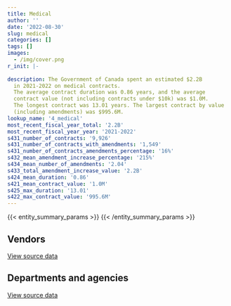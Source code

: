 ```yaml
---
title: Medical
author: ''
date: '2022-08-30'
slug: medical
categories: []
tags: []
images:
  - /img/cover.png
r_init: |-
  
description: The Government of Canada spent an estimated $2.2B
  in 2021-2022 on medical contracts.
  The average contract duration was 0.86 years, and the average
  contract value (not including contracts under $10k) was $1.0M.
  The longest contract was 13.01 years. The largest contract by value
  (including amendments) was $995.6M.
lookup_name: '4_medical'
most_recent_fiscal_year_total: '2.2B'
most_recent_fiscal_year_year: '2021-2022'
s431_number_of_contracts: '9,926'
s431_number_of_contracts_with_amendments: '1,549'
s431_number_of_contracts_amendments_percentage: '16%'
s432_mean_amendment_increase_percentage: '215%'
s434_mean_number_of_amendments: '2.04'
s433_total_amendment_increase_value: '2.2B'
s424_mean_duration: '0.86'
s421_mean_contract_value: '1.0M'
s425_max_duration: '13.01'
s422_max_contract_value: '995.6M'
---
```


<script src="/rmarkdown-libs/htmlwidgets/htmlwidgets.js"></script>
<link href="/rmarkdown-libs/datatables-css/datatables-crosstalk.css" rel="stylesheet" />
<script src="/rmarkdown-libs/datatables-binding/datatables.js"></script>
<script src="/rmarkdown-libs/jquery/jquery-3.6.0.min.js"></script>
<link href="/rmarkdown-libs/dt-core-bootstrap/css/dataTables.bootstrap.min.css" rel="stylesheet" />
<link href="/rmarkdown-libs/dt-core-bootstrap/css/dataTables.bootstrap.extra.css" rel="stylesheet" />
<script src="/rmarkdown-libs/dt-core-bootstrap/js/jquery.dataTables.min.js"></script>
<script src="/rmarkdown-libs/dt-core-bootstrap/js/dataTables.bootstrap.min.js"></script>
<link href="/rmarkdown-libs/crosstalk/css/crosstalk.min.css" rel="stylesheet" />
<script src="/rmarkdown-libs/crosstalk/js/crosstalk.min.js"></script>
<script src="/rmarkdown-libs/htmlwidgets/htmlwidgets.js"></script>
<link href="/rmarkdown-libs/datatables-css/datatables-crosstalk.css" rel="stylesheet" />
<script src="/rmarkdown-libs/datatables-binding/datatables.js"></script>
<script src="/rmarkdown-libs/jquery/jquery-3.6.0.min.js"></script>
<link href="/rmarkdown-libs/dt-core-bootstrap/css/dataTables.bootstrap.min.css" rel="stylesheet" />
<link href="/rmarkdown-libs/dt-core-bootstrap/css/dataTables.bootstrap.extra.css" rel="stylesheet" />
<script src="/rmarkdown-libs/dt-core-bootstrap/js/jquery.dataTables.min.js"></script>
<script src="/rmarkdown-libs/dt-core-bootstrap/js/dataTables.bootstrap.min.js"></script>
<link href="/rmarkdown-libs/crosstalk/css/crosstalk.min.css" rel="stylesheet" />
<script src="/rmarkdown-libs/crosstalk/js/crosstalk.min.js"></script>

{{< entity_summary_params >}}
{{< /entity_summary_params >}}

## Vendors

<div id="htmlwidget-1" style="width:100%;height:auto;" class="datatables html-widget"></div>
<script type="application/json" data-for="htmlwidget-1">{"x":{"style":"bootstrap","filter":"none","vertical":false,"data":[["<a href=\"/vendors/3m_canada_company/\">3M CANADA COMPANY<\/a>","<a href=\"/vendors/abbott/\">ABBOTT<\/a>","<a href=\"/vendors/acklands_grainger/\">ACKLANDS GRAINGER<\/a>","<a href=\"/vendors/adapt_pharma_canada/\">ADAPT PHARMA CANADA<\/a>","<a href=\"/vendors/adpearl/\">ADPEARL<\/a>","<a href=\"/vendors/advanced_paramedic/\">ADVANCED PARAMEDIC<\/a>","<a href=\"/vendors/agilec/\">AGILEC<\/a>","<a href=\"/vendors/agilent/\">AGILENT<\/a>","<a href=\"/vendors/aim_health_group/\">AIM HEALTH GROUP<\/a>","<a href=\"/vendors/alberta_seventh_step_society/\">ALBERTA SEVENTH STEP SOCIETY<\/a>","<a href=\"/vendors/als_canada/\">ALS CANADA<\/a>","<a href=\"/vendors/altis_human_resources/\">ALTIS HUMAN RESOURCES<\/a>","<a href=\"/vendors/amd_medicom/\">AMD MEDICOM<\/a>","<a href=\"/vendors/amdocs/\">AMDOCS<\/a>","<a href=\"/vendors/aon_reed_stenhouse/\">AON REED STENHOUSE<\/a>","<a href=\"/vendors/apotex/\">APOTEX<\/a>","<a href=\"/vendors/apparel_trimmings/\">APPAREL TRIMMINGS<\/a>","<a href=\"/vendors/ats_services/\">ATS SERVICES<\/a>","<a href=\"/vendors/b_braun_of_canada/\">B BRAUN OF CANADA<\/a>","<a href=\"/vendors/bauer_hockey/\">BAUER HOCKEY<\/a>","<a href=\"/vendors/bavarian_nordic/\">BAVARIAN NORDIC<\/a>","<a href=\"/vendors/baxter/\">BAXTER<\/a>","<a href=\"/vendors/bayshore_healthcare/\">BAYSHORE HEALTHCARE<\/a>","<a href=\"/vendors/bdo_canada/\">BDO CANADA<\/a>","<a href=\"/vendors/beckman_coulter_canada/\">BECKMAN COULTER CANADA<\/a>","<a href=\"/vendors/bio_nuclear_diagnostics/\">BIO NUCLEAR DIAGNOSTICS<\/a>","<a href=\"/vendors/biomerieux_canada/\">BIOMERIEUX CANADA<\/a>","<a href=\"/vendors/bomimed/\">BOMIMED<\/a>","<a href=\"/vendors/breton_michel_md/\">BRETON MICHEL MD<\/a>","<a href=\"/vendors/bruker/\">BRUKER<\/a>","<a href=\"/vendors/bureau_nathalie/\">BUREAU NATHALIE<\/a>","<a href=\"/vendors/bureau_veritas/\">BUREAU VERITAS<\/a>","<a href=\"/vendors/cae/\">CAE<\/a>","<a href=\"/vendors/calian/\">CALIAN<\/a>","<a href=\"/vendors/calko_group/\">CALKO GROUP<\/a>","<a href=\"/vendors/campbell_drug_stores/\">CAMPBELL DRUG STORES<\/a>","<a href=\"/vendors/canadian_corps_of_commissionaires/\">CANADIAN CORPS OF COMMISSIONAIRES<\/a>","<a href=\"/vendors/canadian_emergency_ventilators/\">CANADIAN EMERGENCY VENTILATORS<\/a>","<a href=\"/vendors/canadian_red_cross/\">CANADIAN RED CROSS<\/a>","<a href=\"/vendors/canadian_veterans_vr_service/\">CANADIAN VETERANS VR SERVICE<\/a>","<a href=\"/vendors/carahsoft_technology/\">CARAHSOFT TECHNOLOGY<\/a>","<a href=\"/vendors/catholic_social_services/\">CATHOLIC SOCIAL SERVICES<\/a>","<a href=\"/vendors/cdw_canada/\">CDW CANADA<\/a>","<a href=\"/vendors/cepheid/\">CEPHEID<\/a>","<a href=\"/vendors/cgi/\">CGI<\/a>","<a href=\"/vendors/charron_human_resources/\">CHARRON HUMAN RESOURCES<\/a>","<a href=\"/vendors/circle_of_eagles_lodge_society/\">CIRCLE OF EAGLES LODGE SOCIETY<\/a>","<a href=\"/vendors/cision_canada/\">CISION CANADA<\/a>","<a href=\"/vendors/concept_controls/\">CONCEPT CONTROLS<\/a>","<a href=\"/vendors/confection_aventure/\">CONFECTION AVENTURE<\/a>","<a href=\"/vendors/connective_support_society/\">CONNECTIVE SUPPORT SOCIETY<\/a>","<a href=\"/vendors/corbel_management/\">CORBEL MANAGEMENT<\/a>","<a href=\"/vendors/crc_cure_labelle/\">CRC CURE LABELLE<\/a>","<a href=\"/vendors/ctoms/\">CTOMS<\/a>","<a href=\"/vendors/d_mark_biosciences/\">D MARK BIOSCIENCES<\/a>","<a href=\"/vendors/dalhousie_university/\">DALHOUSIE UNIVERSITY<\/a>","<a href=\"/vendors/dasco_equipment/\">DASCO EQUIPMENT<\/a>","<a href=\"/vendors/dismas_society/\">DISMAS SOCIETY<\/a>","<a href=\"/vendors/dr_mandeep_saini/\">DR MANDEEP SAINI<\/a>","<a href=\"/vendors/dr_s_iskander/\">DR S ISKANDER<\/a>","<a href=\"/vendors/draeger/\">DRAEGER<\/a>","<a href=\"/vendors/dynacare/\">DYNACARE<\/a>","<a href=\"/vendors/ekos_research_associates/\">EKOS RESEARCH ASSOCIATES<\/a>","<a href=\"/vendors/elizabeth_fry_society/\">ELIZABETH FRY SOCIETY<\/a>","<a href=\"/vendors/emergent_biosolutions/\">EMERGENT BIOSOLUTIONS<\/a>","<a href=\"/vendors/esbe_scientific_industries/\">ESBE SCIENTIFIC INDUSTRIES<\/a>","<a href=\"/vendors/excel_human_resources/\">EXCEL HUMAN RESOURCES<\/a>","<a href=\"/vendors/express_scripts_canada/\">EXPRESS SCRIPTS CANADA<\/a>","<a href=\"/vendors/felix_technology/\">FELIX TECHNOLOGY<\/a>","<a href=\"/vendors/fisher_paykel_healthcare/\">FISHER PAYKEL HEALTHCARE<\/a>","<a href=\"/vendors/fluid_energy_group/\">FLUID ENERGY GROUP<\/a>","<a href=\"/vendors/fondation_carrefour_nouveau_monde/\">FONDATION CARREFOUR NOUVEAU MONDE<\/a>","<a href=\"/vendors/fresenius_kabi_canada/\">FRESENIUS KABI CANADA<\/a>","<a href=\"/vendors/fti_professional_grade/\">FTI PROFESSIONAL GRADE<\/a>","<a href=\"/vendors/g4s_security_services/\">G4S SECURITY SERVICES<\/a>","<a href=\"/vendors/galenvs_sciences/\">GALENVS SCIENCES<\/a>","<a href=\"/vendors/gamble_technologies/\">GAMBLE TECHNOLOGIES<\/a>","<a href=\"/vendors/general_electric_canada/\">GENERAL ELECTRIC CANADA<\/a>","<a href=\"/vendors/general_motors/\">GENERAL MOTORS<\/a>","<a href=\"/vendors/genome_quebec/\">GENOME QUEBEC<\/a>","<a href=\"/vendors/george_courey/\">GEORGE COUREY<\/a>","<a href=\"/vendors/getinge_canada/\">GETINGE CANADA<\/a>","<a href=\"/vendors/glaxosmithkline/\">GLAXOSMITHKLINE<\/a>","<a href=\"/vendors/global_life_sciences_solutions/\">GLOBAL LIFE SCIENCES SOLUTIONS<\/a>","<a href=\"/vendors/global_upholstery/\">GLOBAL UPHOLSTERY<\/a>","<a href=\"/vendors/grand_toy/\">GRAND TOY<\/a>","<a href=\"/vendors/greg_van_wyk_professional/\">GREG VAN WYK PROFESSIONAL<\/a>","<a href=\"/vendors/hewlett_packard/\">HEWLETT PACKARD<\/a>","<a href=\"/vendors/hoskin_scientific/\">HOSKIN SCIENTIFIC<\/a>","<a href=\"/vendors/house_of_hope/\">HOUSE OF HOPE<\/a>","<a href=\"/vendors/hubspoke/\">HUBSPOKE<\/a>","<a href=\"/vendors/icu_medical_canada/\">ICU MEDICAL CANADA<\/a>","<a href=\"/vendors/illumina_canada/\">ILLUMINA CANADA<\/a>","<a href=\"/vendors/indivior_uk/\">INDIVIOR UK<\/a>","<a href=\"/vendors/info_tech_research_group/\">INFO TECH RESEARCH GROUP<\/a>","<a href=\"/vendors/inksmith/\">INKSMITH<\/a>","<a href=\"/vendors/innovasea_marine_systems_canada/\">INNOVASEA MARINE SYSTEMS CANADA<\/a>","<a href=\"/vendors/inter_medico/\">INTER MEDICO<\/a>","<a href=\"/vendors/isoplex/\">ISOPLEX<\/a>","<a href=\"/vendors/j_sterling_industries/\">J STERLING INDUSTRIES<\/a>","<a href=\"/vendors/jasco_applied_sciences_canada/\">JASCO APPLIED SCIENCES CANADA<\/a>","<a href=\"/vendors/john_howard_society/\">JOHN HOWARD SOCIETY<\/a>","<a href=\"/vendors/john_wiley_sons/\">JOHN WILEY SONS<\/a>","<a href=\"/vendors/joseph_ribkoff/\">JOSEPH RIBKOFF<\/a>","<a href=\"/vendors/kinghaven_peardonville_house_society/\">KINGHAVEN PEARDONVILLE HOUSE SOCIETY<\/a>","<a href=\"/vendors/l_agence/\">L AGENCE<\/a>","<a href=\"/vendors/laboratoires_omega/\">LABORATOIRES OMEGA<\/a>","<a href=\"/vendors/larch_half_way_house_of_sudbury/\">LARCH HALF WAY HOUSE OF SUDBURY<\/a>","<a href=\"/vendors/lesage_david_dr/\">LESAGE DAVID DR<\/a>","<a href=\"/vendors/levitt_safety/\">LEVITT SAFETY<\/a>","<a href=\"/vendors/life_technologies/\">LIFE TECHNOLOGIES<\/a>","<a href=\"/vendors/lifelabs/\">LIFELABS<\/a>","<a href=\"/vendors/lifespeak/\">LIFESPEAK<\/a>","<a href=\"/vendors/logistik_unicorp/\">LOGISTIK UNICORP<\/a>","<a href=\"/vendors/luminultra_technologies/\">LUMINULTRA TECHNOLOGIES<\/a>","<a href=\"/vendors/m_d_charlton/\">M D CHARLTON<\/a>","<a href=\"/vendors/maison_charlemagne/\">MAISON CHARLEMAGNE<\/a>","<a href=\"/vendors/maison_cross_roads_de_la_societe/\">MAISON CROSS ROADS DE LA SOCIETE<\/a>","<a href=\"/vendors/maison_decision_house/\">MAISON DECISION HOUSE<\/a>","<a href=\"/vendors/maison_jeun_aide/\">MAISON JEUN AIDE<\/a>","<a href=\"/vendors/maison_joins_toi/\">MAISON JOINS TOI<\/a>","<a href=\"/vendors/maison_painchaud/\">MAISON PAINCHAUD<\/a>","<a href=\"/vendors/mckesson_canada/\">MCKESSON CANADA<\/a>","<a href=\"/vendors/medavie/\">MEDAVIE<\/a>","<a href=\"/vendors/medtronic_canada/\">MEDTRONIC CANADA<\/a>","<a href=\"/vendors/meewasinota_crf/\">MEEWASINOTA CRF<\/a>","<a href=\"/vendors/mega_tech/\">MEGA TECH<\/a>","<a href=\"/vendors/merck_frosst/\">MERCK FROSST<\/a>","<a href=\"/vendors/meridian_medical_technologies/\">MERIDIAN MEDICAL TECHNOLOGIES<\/a>","<a href=\"/vendors/micronostyx/\">MICRONOSTYX<\/a>","<a href=\"/vendors/microsoft_canada/\">MICROSOFT CANADA<\/a>","<a href=\"/vendors/ministry_of_finance/\">MINISTRY OF FINANCE<\/a>","<a href=\"/vendors/mnp/\">MNP<\/a>","<a href=\"/vendors/momentum_solutions/\">MOMENTUM SOLUTIONS<\/a>","<a href=\"/vendors/morneau_shepell/\">MORNEAU SHEPELL<\/a>","<a href=\"/vendors/mufactor/\">MUFACTOR<\/a>","<a href=\"/vendors/murrays_windermere_gardens/\">MURRAYS WINDERMERE GARDENS<\/a>","<a href=\"/vendors/mustang_survival/\">MUSTANG SURVIVAL<\/a>","<a href=\"/vendors/natco_pharma_canada/\">NATCO PHARMA CANADA<\/a>","<a href=\"/vendors/native_clan_organization/\">NATIVE CLAN ORGANIZATION<\/a>","<a href=\"/vendors/nav_canada/\">NAV CANADA<\/a>","<a href=\"/vendors/neuroscope/\">NEUROSCOPE<\/a>","<a href=\"/vendors/okanagan_halfway_house_society_crf/\">OKANAGAN HALFWAY HOUSE SOCIETY CRF<\/a>","<a href=\"/vendors/ontario_dental_association/\">ONTARIO DENTAL ASSOCIATION<\/a>","<a href=\"/vendors/peerless_garments/\">PEERLESS GARMENTS<\/a>","<a href=\"/vendors/phoenix_drug_alcohol_recovery/\">PHOENIX DRUG ALCOHOL RECOVERY<\/a>","<a href=\"/vendors/precision_adm/\">PRECISION ADM<\/a>","<a href=\"/vendors/primed_medical_products/\">PRIMED MEDICAL PRODUCTS<\/a>","<a href=\"/vendors/prince_george_activator/\">PRINCE GEORGE ACTIVATOR<\/a>","<a href=\"/vendors/proline_advantage/\">PROLINE ADVANTAGE<\/a>","<a href=\"/vendors/promaxis/\">PROMAXIS<\/a>","<a href=\"/vendors/qiagen/\">QIAGEN<\/a>","<a href=\"/vendors/qmr/\">QMR<\/a>","<a href=\"/vendors/quartz_nature/\">QUARTZ NATURE<\/a>","<a href=\"/vendors/queen_s_university/\">QUEEN S UNIVERSITY<\/a>","<a href=\"/vendors/r_lamba_forensic_psych_service/\">R LAMBA FORENSIC PSYCH SERVICE<\/a>","<a href=\"/vendors/rampart_international/\">RAMPART INTERNATIONAL<\/a>","<a href=\"/vendors/reactor_engineering_group/\">REACTOR ENGINEERING GROUP<\/a>","<a href=\"/vendors/redacted/\">REDACTED<\/a>","<a href=\"/vendors/residence_carpediem/\">RESIDENCE CARPEDIEM<\/a>","<a href=\"/vendors/revision_military/\">REVISION MILITARY<\/a>","<a href=\"/vendors/risk_sciences_international/\">RISK SCIENCES INTERNATIONAL<\/a>","<a href=\"/vendors/roche_diagnostics/\">ROCHE DIAGNOSTICS<\/a>","<a href=\"/vendors/roudel_medical_and_surgical/\">ROUDEL MEDICAL AND SURGICAL<\/a>","<a href=\"/vendors/salvation_army/\">SALVATION ARMY<\/a>","<a href=\"/vendors/samson_associes/\">SAMSON ASSOCIES<\/a>","<a href=\"/vendors/securiguard_services/\">SECURIGUARD SERVICES<\/a>","<a href=\"/vendors/seqirus_canada/\">SEQIRUS CANADA<\/a>","<a href=\"/vendors/services_d_aide_en_prevention_de_la_criminalite/\">SERVICES D AIDE EN PREVENTION DE LA CRIMINALITE<\/a>","<a href=\"/vendors/sgs_axys_analytical_services/\">SGS AXYS ANALYTICAL SERVICES<\/a>","<a href=\"/vendors/sharp_electronics/\">SHARP ELECTRONICS<\/a>","<a href=\"/vendors/shelter_nova_scotia/\">SHELTER NOVA SCOTIA<\/a>","<a href=\"/vendors/siemens/\">SIEMENS<\/a>","<a href=\"/vendors/smiths_medical_canada/\">SMITHS MEDICAL CANADA<\/a>","<a href=\"/vendors/societe_elizabeth_fry_du_quebec/\">SOCIETE ELIZABETH FRY DU QUEBEC<\/a>","<a href=\"/vendors/societe_emmanuel_gregoire/\">SOCIETE EMMANUEL GREGOIRE<\/a>","<a href=\"/vendors/st_leonard_s_community_services/\">ST LEONARD S COMMUNITY SERVICES<\/a>","<a href=\"/vendors/st_leonard_s_society_hamilton/\">ST LEONARD S SOCIETY HAMILTON<\/a>","<a href=\"/vendors/st_leonards_house_windsor/\">ST LEONARDS HOUSE WINDSOR<\/a>","<a href=\"/vendors/st_leonards_place_peel/\">ST LEONARDS PLACE PEEL<\/a>","<a href=\"/vendors/st_ops_tactical_training_canada/\">ST OPS TACTICAL TRAINING CANADA<\/a>","<a href=\"/vendors/stanfields/\">STANFIELDS<\/a>","<a href=\"/vendors/steris_canada/\">STERIS CANADA<\/a>","<a href=\"/vendors/stryker_canada/\">STRYKER CANADA<\/a>","<a href=\"/vendors/supermax_healthcare_canada/\">SUPERMAX HEALTHCARE CANADA<\/a>","<a href=\"/vendors/switch_health_holdings/\">SWITCH HEALTH HOLDINGS<\/a>","<a href=\"/vendors/tenaquip/\">TENAQUIP<\/a>","<a href=\"/vendors/the_right_door_consulting/\">THE RIGHT DOOR CONSULTING<\/a>","<a href=\"/vendors/the_stevens_company/\">THE STEVENS COMPANY<\/a>","<a href=\"/vendors/thermo_fisher_scientific/\">THERMO FISHER SCIENTIFIC<\/a>","<a href=\"/vendors/thornhill_medical/\">THORNHILL MEDICAL<\/a>","<a href=\"/vendors/toronto_stamp/\">TORONTO STAMP<\/a>","<a href=\"/vendors/triplewell_canada/\">TRIPLEWELL CANADA<\/a>","<a href=\"/vendors/trudell_healthcare_solutions/\">TRUDELL HEALTHCARE SOLUTIONS<\/a>","<a href=\"/vendors/tyr_tactical/\">TYR TACTICAL<\/a>","<a href=\"/vendors/unisync_group/\">UNISYNC GROUP<\/a>","<a href=\"/vendors/united_church_halfway_homes/\">UNITED CHURCH HALFWAY HOMES<\/a>","<a href=\"/vendors/united_states_department_of_the_air_force/\">UNITED STATES DEPARTMENT OF THE AIR FORCE<\/a>","<a href=\"/vendors/university_of_guelph/\">UNIVERSITY OF GUELPH<\/a>","<a href=\"/vendors/university_of_ottawa/\">UNIVERSITY OF OTTAWA<\/a>","<a href=\"/vendors/university_of_regina/\">UNIVERSITY OF REGINA<\/a>","<a href=\"/vendors/university_of_saskatchewan/\">UNIVERSITY OF SASKATCHEWAN<\/a>","<a href=\"/vendors/university_of_toronto/\">UNIVERSITY OF TORONTO<\/a>","<a href=\"/vendors/vanrx_pharmasystems/\">VANRX PHARMASYSTEMS<\/a>","<a href=\"/vendors/via_travail/\">VIA TRAVAIL<\/a>","<a href=\"/vendors/virtual_possibilities_division/\">VIRTUAL POSSIBILITIES DIVISION<\/a>","<a href=\"/vendors/visiontec/\">VISIONTEC<\/a>","<a href=\"/vendors/vwr_international/\">VWR INTERNATIONAL<\/a>","<a href=\"/vendors/waters/\">WATERS<\/a>","<a href=\"/vendors/wazana_clothing/\">WAZANA CLOTHING<\/a>","<a href=\"/vendors/wcg_international_consultants/\">WCG INTERNATIONAL CONSULTANTS<\/a>","<a href=\"/vendors/westcoast_genesis_society/\">WESTCOAST GENESIS SOCIETY<\/a>","<a href=\"/vendors/westcomb_outerwear/\">WESTCOMB OUTERWEAR<\/a>","<a href=\"/vendors/william_j_barker_clinical/\">WILLIAM J BARKER CLINICAL<\/a>","<a href=\"/vendors/woolly_mammoth_outerwear/\">WOOLLY MAMMOTH OUTERWEAR<\/a>","<a href=\"/vendors/workplace_health_and_cost_solutions/\">WORKPLACE HEALTH AND COST SOLUTIONS<\/a>","<a href=\"/vendors/zoll_medical_canada/\">ZOLL MEDICAL CANADA<\/a>"],[22268.86,20123.36,144787.78,74592.18,null,1181651.36,null,193201.05,2236337.65,1189554.54,1841204.32,131893.28,null,353944.5,null,17600,null,null,null,null,4406958.04,null,225549.35,null,20144.48,null,10080.2,null,2775214.31,null,841845.83,547483.63,null,236247394.78,null,null,134500.66,null,null,6136971.47,null,1819221.32,null,null,null,null,1650465.25,null,11554.25,null,null,9896279.28,1021687.89,321031.2,14686.31,null,null,986233.4,666058.39,1366709.27,null,2613632.5,null,1242235.74,1775057.92,null,null,43030073.14,210753.33,null,null,1701485.13,43226.43,null,8455498.56,null,null,null,null,null,null,null,657168.78,null,null,null,1182906.88,null,null,1706232.96,null,null,1789028.77,2388367.37,null,null,null,90648.9,null,null,null,22587494.79,24723.17,null,1216497.91,null,null,1154352.33,983249.47,17315.83,222287.99,186446.11,1231918.84,null,null,null,1651841.33,1407713.33,847930.4,1468025.33,1510995.11,1311612.1,41140694.85,5449607.46,null,1725361.78,68796,4160290.4,88511.29,null,null,2453758.97,93613.29,null,619590.81,null,1550238.13,null,null,1589579.4,5798.89,911247.92,1638278,239334.06,6323625,1366296.69,null,null,1962209.8,null,null,51064.14,null,null,2631173.7,666058.39,491591.99,null,null,1909987.39,599305.58,null,null,null,20597962.65,null,5234097.13,null,1548426.75,null,8440.01,1478834.83,null,null,1315673.98,3459702.21,2803518.98,2543254.05,1152957.69,3409157.33,11449.83,null,null,14947.3,null,null,22050.67,null,99879.45,569000.55,null,null,null,null,null,null,1193272.14,60995.83,251538.57,440465.48,null,347278.99,null,null,1280758.65,null,null,null,47068.91,null,43838950.46,2385937.23,null,1403159.08,null,1488877.31,null],[null,130082.4,690702.59,382841.48,null,3574251.23,null,null,2215930.01,1304192,2300495.93,132254.64,170389.69,null,14494.77,null,4639826.61,502.37,null,null,null,null,543276.38,null,81627.33,253186.29,null,78618.01,2929718.59,null,844152.26,536085.85,null,238839779.02,null,1790850.95,null,null,1477710.08,null,null,2168221.16,21322.82,null,null,23730,1750644.58,null,null,null,null,9923392.38,1024487.03,211037.4,null,null,null,988935.41,667883.21,1203542.46,404949.18,2362913.56,26549.65,1245639.12,1880822.62,1586987.52,18348.38,35859365.92,34054.79,null,null,1653614.05,43344.86,null,null,null,null,null,null,null,null,null,2949544.06,null,null,97455.47,1041093.47,null,null,1710907.58,null,null,1987937.69,2709068.47,null,null,null,29536.5,null,null,null,25465445.13,null,null,1219830.78,2620306.73,null,1157514.94,1232774.87,51466.91,283935.47,25740.61,1235293.97,null,null,null,1655325.69,1922587.73,1099382.28,1904329.07,1515134.83,1315205.56,42365899.19,5464537.89,1017696.92,1962381.93,1356.35,3622150.86,153105.68,null,null,3053277.1,null,12430.45,1470639.58,null,1889847.22,null,571937.81,1642097.75,null,913744.49,1691578.62,687981.02,null,2089357.58,null,null,2100000,null,8187.37,45753.75,4312.17,null,null,667883.21,19400.53,null,339775.2,2325949.29,null,null,62853.13,null,21723060.04,33900,5248437.13,9698666.1,1552669.02,null,8463.13,1482886.44,87004.42,null,1319278.57,3527479.72,2811199.86,2934191.97,1267736.87,3192527.53,null,null,null,null,null,null,37755.36,null,476008.9,232039.39,5345363.17,null,null,null,null,null,1309853.79,45955.76,264611.4,427928.32,null,261648.55,null,null,1359626.51,null,23996.68,71051.73,null,null,61726288.95,2443273.14,null,1407003.35,null,1430719.2,474127.69],[0,4752139.73,2501820.9,222879.2,2784320,5244366.75,19631.01,31207.76,2172619.71,1300628.63,2219026.31,77329.21,18850771.85,null,62242.25,1996071.27,5243147.71,9650.81,3993774.25,7345000,null,12983229.65,21220628.43,null,49701.66,51567670.28,33267481.4,7121983.94,2921713.9,null,865155.77,182145.89,282500000,240769278.13,17514455.97,163415149.05,null,169500000,19267369.99,null,null,2450340.12,null,null,null,14690,1745861.4,null,null,8102377.25,1550035.25,9896279.28,1021687.89,2971049.99,3368487.02,80000,null,986233.4,666058.39,697230.18,10557603.62,2721547.39,26992.15,1242235.74,3217545.19,51097451.68,null,5175172.55,null,6448443.7,74641995.15,null,1348895,237300000,null,4188092.29,43168.26,19968.23,9381476.71,80709.12,39664078.02,6595556.65,4217728.38,152613.41,null,2335807.43,1022420.87,7566480,null,1706232.96,null,6439913.22,1185167.39,6123217.13,null,56529832,null,140046.22,113565000,27792616.91,null,26041160.55,null,26324893.09,1367229.19,3427999.84,305966.33,1154352.33,1194171,57545.06,28349355.83,105001.05,1231918.84,56346475.27,102986210.97,null,1650802.94,1917334.76,1096378.5,1899125.98,1510995.11,1291721.08,36952265.26,7067559.96,17829990.95,1957020.23,20345.26,1352367.39,5018568.92,9990764.07,null,2715397.92,31586.75,283569.55,1744468.35,256160830,1884683.71,12320236.52,7975341.26,1637611.15,null,985833.12,1686956.82,1257953.53,null,2083648.96,12474475,47675313.68,2100000,373182500,81714.08,5131369.16,118301.63,4698041.71,50642.88,666058.39,null,10689319.15,62708121.82,2319594.24,null,null,38004844.88,48540881.83,21930516.62,null,5234097.13,9679988.22,1548426.75,36907.5,8440.01,1478834.83,10948.15,5773417.99,1315673.98,3517841.79,2803518.98,2926175.05,1264273.1,3183804.78,null,17639063.76,null,42555713.04,69305076.93,51683366.19,1712559.07,null,108492578.51,558374.98,195105755.77,27177969,6693622.09,8231263.87,null,24814.8,1306274.96,null,281275.71,426759.12,24950,null,72644.94,7412039.8,1355911.69,172977959.2,null,66529.74,21741.2,62951295.28,61557637.89,2436597.53,6623720.17,1403159.08,33625034.35,1313448.78,223061.26],[0,39180811.13,531409.59,10396,4619440,4031634.03,84880.79,43595.97,2863683.65,1300628.63,2077941.7,163059,18537554.91,null,62242.25,9255843.35,632050.68,9650.81,964482.9,null,null,2729371.31,16461783.47,19450.13,null,16492961.69,7339211.29,5370267.05,1464859.3,31797.99,936380.61,240000.72,null,242405715.04,3566730.55,null,null,null,75137406.1,null,13332.55,2450340.12,null,40505521.81,10576.8,2402.53,1745861.4,3318.26,null,6982342.75,3764778.25,9896279.28,1091180.57,221446.92,49497.95,null,21114,1247800.37,501824.82,609111.32,18136.09,81741505.55,null,1242235.74,9305787.92,40784.12,null,null,33064.5,2831888.95,31515509.07,null,5198335.13,null,11696.49,7254282.71,48279.25,6591627.85,1489123.29,null,null,7203456.92,202565.52,null,13046.23,null,879649.74,null,24907.35,1818556.99,99666,null,8810508.21,4422473.89,833.92,null,69718.75,433621.91,null,21047625.09,179338.9,26312381.78,null,22723441.92,1367229.19,3427999.84,6033469.6,1154352.33,817456.84,103930.86,9280581.96,86669579.84,1231918.84,60112566.19,135495.1,12686.63,3645795.14,1845345.04,1096378.5,1899125.98,1510995.11,1291721.08,30442802.56,6556563.27,7615.15,1971522.44,null,1072371.41,12352651.5,10682874.68,11388.1,1738847.21,43981.25,null,2089781.39,null,1884683.71,11331793.48,539347.18,1637611.15,null,327995.16,1686956.82,2037469.98,null,2699350.6,5808725,19514486.32,2160000,null,145555.12,null,345215.24,3173974.61,null,501824.82,10583.87,37618180.85,null,2319594.24,null,39776,83270339.86,13716468.17,22040067.5,null,5234097.13,9679988.22,1548426.75,null,8440.01,1563934.61,null,null,1249479.37,3360829.88,2899815.01,2926175.05,1264273.1,3397281.73,10941.39,10407536.24,41603.13,9791.5,104339933.88,471630593.47,912447.66,13732.47,552020.22,392874.66,null,null,3883471.71,10150038.22,36148.14,null,1306274.96,null,281275.71,420101.66,null,null,38485.06,3706019.9,1355911.69,null,null,154005.94,27594.42,36540694.39,127373772.12,2929876.9,5133886.45,null,36018161.52,1367684.08,22084.55]],"container":"<table class=\"table table-striped table-hover row-border order-column display\">\n  <thead>\n    <tr>\n      <th>Vendor<\/th>\n      <th>2018-2019<\/th>\n      <th>2019-2020<\/th>\n      <th>2020-2021<\/th>\n      <th>2021-2022<\/th>\n    <\/tr>\n  <\/thead>\n<\/table>","options":{"order":[[4,"desc"]],"pageLength":10,"autoWidth":true,"columnDefs":[{"targets":1,"render":"function(data, type, row, meta) {\n    return type !== 'display' ? data : DTWidget.formatCurrency(data, \"$\", 2, 3, \",\", \".\", true, null);\n  }"},{"targets":2,"render":"function(data, type, row, meta) {\n    return type !== 'display' ? data : DTWidget.formatCurrency(data, \"$\", 2, 3, \",\", \".\", true, null);\n  }"},{"targets":3,"render":"function(data, type, row, meta) {\n    return type !== 'display' ? data : DTWidget.formatCurrency(data, \"$\", 2, 3, \",\", \".\", true, null);\n  }"},{"targets":4,"render":"function(data, type, row, meta) {\n    return type !== 'display' ? data : DTWidget.formatCurrency(data, \"$\", 2, 3, \",\", \".\", true, null);\n  }"},{"width":"16%","targets":[1,2,3,4]},{"className":"dt-right","targets":[1,2,3,4]}],"orderClasses":false}},"evals":["options.columnDefs.0.render","options.columnDefs.1.render","options.columnDefs.2.render","options.columnDefs.3.render"],"jsHooks":[]}</script>
<p class="text-right">
<a href="https://github.com/GoC-Spending/contracts-data/tree/main/data/out/categories/4_medical/summary_by_fiscal_year_by_vendor.csv" class="source-data-link btn btn-link">View source data</a>
</p>

## Departments and agencies

<div id="htmlwidget-2" style="width:100%;height:auto;" class="datatables html-widget"></div>
<script type="application/json" data-for="htmlwidget-2">{"x":{"style":"bootstrap","filter":"none","vertical":false,"data":[["<a href=\"/departments/aafc-aac/\">Agriculture and Agri-Food Canada<\/a>","<a href=\"/departments/aandc-aadnc/\">Crown-Indigenous Relations and Northern Affairs Canada<\/a>","<a href=\"/departments/cas-satj/\">Courts Administration Service<\/a>","<a href=\"/departments/cbsa-asfc/\">Canada Border Services Agency<\/a>","<a href=\"/departments/cer-rec/\">Canada Energy Regulator<\/a>","<a href=\"/departments/cfia-acia/\">Canadian Food Inspection Agency<\/a>","<a href=\"/departments/cic/\">Immigration, Refugees and Citizenship Canada<\/a>","<a href=\"/departments/cihr-irsc/\">Canadian Institutes of Health Research<\/a>","<a href=\"/departments/cnsc-ccsn/\">Canadian Nuclear Safety Commission<\/a>","<a href=\"/departments/cra-arc/\">Canada Revenue Agency<\/a>","<a href=\"/departments/crtc/\">Canadian Radio-television and Telecommunications Commission<\/a>","<a href=\"/departments/csa-asc/\">Canadian Space Agency<\/a>","<a href=\"/departments/csc-scc/\">Correctional Service of Canada<\/a>","<a href=\"/departments/dfatd-maecd/\">Global Affairs Canada<\/a>","<a href=\"/departments/dfo-mpo/\">Fisheries and Oceans Canada<\/a>","<a href=\"/departments/dnd-mdn/\">National Defence<\/a>","<a href=\"/departments/ec/\">Environment and Climate Change Canada<\/a>","<a href=\"/departments/elections/\">Elections Canada<\/a>","<a href=\"/departments/esdc-edsc/\">Employment and Social Development Canada<\/a>","<a href=\"/departments/fin/\">Department of Finance Canada<\/a>","<a href=\"/departments/hc-sc/\">Health Canada<\/a>","<a href=\"/departments/ic/\">Innovation, Science and Economic Development Canada<\/a>","<a href=\"/departments/isc-sac/\">Indigenous Services Canada<\/a>","<a href=\"/departments/jus/\">Department of Justice Canada<\/a>","<a href=\"/departments/nrc-cnrc/\">National Research Council Canada<\/a>","<a href=\"/departments/nrcan-rncan/\">Natural Resources Canada<\/a>","<a href=\"/departments/nserc-crsng/\">Natural Sciences and Engineering Research Council of Canada<\/a>","<a href=\"/departments/nsira-ossnr/\">National Security and Intelligence Review Agency<\/a>","<a href=\"/departments/oag-bvg/\">Office of the Auditor General of Canada<\/a>","<a href=\"/departments/oic-ci/\">Office of the Information Commissioner of Canada<\/a>","<a href=\"/departments/opc-cpvp/\">Office of the Privacy Commissioner of Canada<\/a>","<a href=\"/departments/osfi-bsif/\">Office of the Superintendent of Financial Institutions Canada<\/a>","<a href=\"/departments/osgg-bsgg/\">Office of the Secretary to the Governor General<\/a>","<a href=\"/departments/pc/\">Parks Canada<\/a>","<a href=\"/departments/phac-aspc/\">Public Health Agency of Canada<\/a>","<a href=\"/departments/ppsc-sppc/\">Public Prosecution Service of Canada<\/a>","<a href=\"/departments/ps-sp/\">Public Safety Canada<\/a>","<a href=\"/departments/pwgsc-tpsgc/\">Public Services and Procurement Canada<\/a>","<a href=\"/departments/rcmp-grc/\">Royal Canadian Mounted Police<\/a>","<a href=\"/departments/ssc-spc/\">Shared Services Canada<\/a>","<a href=\"/departments/statcan/\">Statistics Canada<\/a>","<a href=\"/departments/tbs-sct/\">Treasury Board of Canada Secretariat<\/a>","<a href=\"/departments/tc/\">Transport Canada<\/a>","<a href=\"/departments/vac-acc/\">Veterans Affairs Canada<\/a>","<a href=\"/departments/wage/\">Department for Women and Gender Equality<\/a>"],[49432.2,756000.62,103825.49,29349251,7020.21,1208212.18,5449607.46,13541.45,37310.85,922202.58,null,76364.42,239357650.66,100628.76,704789.47,237242563.13,89342.48,null,965896.56,10473.47,28656119.05,5491.44,38247096.38,338172.2,160791.35,19078.64,23429.03,null,null,null,null,null,2178.28,159188.19,12689580.09,null,null,19982.81,4823115.23,49369.04,178482.5,null,637365.27,58695301.03,null],[419790,462649.04,33787,25798737.68,40612.44,1610887.85,5464537.89,13578.55,33820.34,806517.9,null,123588.24,242652853.74,1511388.55,1053014.74,233270123.4,55132.45,null,775851.34,10502.16,18542504.31,6611.4,45592330.84,190440.97,449174.57,52965.12,null,null,null,null,null,null,2184.25,126806.31,34879043.78,205.99,null,12072.38,5251180.72,52436.64,373029,26642.34,615660.07,69543329.99,null],[955871.97,459292.99,14351,26130969.54,89381.18,1927715.3,7067559.96,12486.5,59837.76,762280.57,null,166681.94,239218997.92,418060.53,736450.4,247544667.05,27485.81,56936.65,725806.37,null,7842242.07,6593.34,63535915.71,172820.28,360712.72,42566.18,null,null,16950,7157.66,24860,null,2178.28,141112.08,3464398021.36,29344.01,6009.6,null,6844771.84,8739.44,340737.98,89414.83,991271.3,69360050.98,10922.62],[966375.52,null,null,25853118.46,89819.23,2918676.91,7019815.84,12486.5,40832.94,1614131.32,6871.26,148869.6,232614228.06,452454.43,983009.32,235020095.25,36962.9,3830699.54,969226.94,null,31819145.11,81096.68,54895591.47,111460.8,2359487.55,128240.16,null,1694.89,16950,17791.91,null,465.16,2178.28,227119.18,1484678180.08,83283.99,8501.96,67338.87,5600768.64,10186.54,1548096.9,83796.85,1003050.7,135058720.54,null]],"container":"<table class=\"table table-striped table-hover row-border order-column display\">\n  <thead>\n    <tr>\n      <th>Department<\/th>\n      <th>2018-2019<\/th>\n      <th>2019-2020<\/th>\n      <th>2020-2021<\/th>\n      <th>2021-2022<\/th>\n    <\/tr>\n  <\/thead>\n<\/table>","options":{"order":[[4,"desc"]],"pageLength":10,"autoWidth":true,"columnDefs":[{"targets":1,"render":"function(data, type, row, meta) {\n    return type !== 'display' ? data : DTWidget.formatCurrency(data, \"$\", 2, 3, \",\", \".\", true, null);\n  }"},{"targets":2,"render":"function(data, type, row, meta) {\n    return type !== 'display' ? data : DTWidget.formatCurrency(data, \"$\", 2, 3, \",\", \".\", true, null);\n  }"},{"targets":3,"render":"function(data, type, row, meta) {\n    return type !== 'display' ? data : DTWidget.formatCurrency(data, \"$\", 2, 3, \",\", \".\", true, null);\n  }"},{"targets":4,"render":"function(data, type, row, meta) {\n    return type !== 'display' ? data : DTWidget.formatCurrency(data, \"$\", 2, 3, \",\", \".\", true, null);\n  }"},{"width":"16%","targets":[1,2,3,4]},{"className":"dt-right","targets":[1,2,3,4]}],"orderClasses":false}},"evals":["options.columnDefs.0.render","options.columnDefs.1.render","options.columnDefs.2.render","options.columnDefs.3.render"],"jsHooks":[]}</script>
<p class="text-right">
<a href="https://github.com/GoC-Spending/contracts-data/tree/main/data/out/categories/4_medical/summary_by_fiscal_year_by_category.csv" class="source-data-link btn btn-link">View source data</a>
</p>
